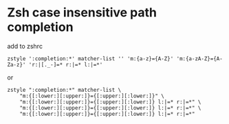 # Zsh case insensitive path completion

add to zshrc

	zstyle ':completion:*' matcher-list '' 'm:{a-z}={A-Z}' 'm:{a-zA-Z}={A-Za-z}' 'r:|[._-]=* r:|=* l:|=*'

or

	zstyle ":completion:*" matcher-list \
		"m:{[:lower:][:upper:]}={[:upper:][:lower:]}" \
		"m:{[:lower:][:upper:]}={[:upper:][:lower:]} l:|=* r:|=*" \
		"m:{[:lower:][:upper:]}={[:upper:][:lower:]} l:|=* r:|=*" \
		"m:{[:lower:][:upper:]}={[:upper:][:lower:]} l:|=* r:|=*"
